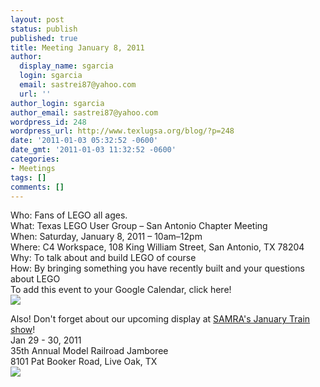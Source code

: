 ```yaml
---
layout: post
status: publish
published: true
title: Meeting January 8, 2011
author:
  display_name: sgarcia
  login: sgarcia
  email: sastrei87@yahoo.com
  url: ''
author_login: sgarcia
author_email: sastrei87@yahoo.com
wordpress_id: 248
wordpress_url: http://www.texlugsa.org/blog/?p=248
date: '2011-01-03 05:32:52 -0600'
date_gmt: '2011-01-03 11:32:52 -0600'
categories:
- Meetings
tags: []
comments: []
---
```

<p>Who: Fans of LEGO all ages.<br />
What: Texas LEGO User Group &ndash; San Antonio Chapter Meeting<br />
When: Saturday, January 8, 2011 &ndash; 10am&ndash;12pm<br />
Where: C4 Workspace, 108 King William Street, San Antonio, TX 78204<br />
Why: To talk about and build LEGO of course<br />
How: By bringing something you have recently built and your questions about LEGO<br />
To add this event to your Google Calendar, click here!<br />
<a target="_blank" href="https://www.google.com/calendar/event?action=TEMPLATE&tmeid=dWNzcThwZG9sOGNjYzFwMWx0djVqb2JrOXNfMjAxMTAxMDhUMTYwMDAwWiBiNnY0bHI5djhkdXJzY3ZnajFxYzZvdGViZ0Bn&tmsrc=b6v4lr9v8durscvgj1qc6otebg%40group.calendar.google.com"><img border="0" src="http://www.google.com/calendar/images/ext/gc_button1_en.gif"/></a></p>
<p>Also!  Don't forget about our upcoming display at <a href="http://www.samratx.org/">SAMRA's January Train show</a>!<br />
Jan 29 - 30, 2011<br />
35th Annual Model Railroad Jamboree<br />
8101 Pat Booker Road, Live Oak, TX<br />
<a target="_blank" href="https://www.google.com/calendar/event?action=TEMPLATE&tmeid=cGc4cm0zMDNkazdyMDczZzc2bjZma2txbG8gb2c1dnUwbGFlOTR0cnJlY2h0ZDFhaDZpbzBAZw&tmsrc=og5vu0lae94trrechtd1ah6io0%40group.calendar.google.com"><img border="0" src="http://www.google.com/calendar/images/ext/gc_button1_en.gif"/></a></p>
